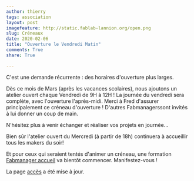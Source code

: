 ```yaml
---
author: thierry
tags: association
layout: post
imagefeature: http://static.fablab-lannion.org/open.png
slug: Créneaux
date: 2020-02-06
title: "Ouverture le Vendredi Matin"
comments: True
share: True

---
```


C'est une demande récurrente : des horaires d'ouverture plus larges.

Dès ce mois de Mars (après les vacances scolaires), nous ajoutons un atelier ouvert chaque Vendredi de 9H à 12H ! 
La journée du vendredi sera complète, avec l'ouverture l'après-midi.
Merci à Fred d'assurer principalement ce créneau d'ouverture !
D'autres Fabmanagerssont invités à lui donner un coup de main.

N'hésitez plus à venir échanger et réaliser vos projets en journée...

Bien sûr l'atelier ouvert du Mercredi (à partir de 18h) continuera à accueillir tous les makers du soir!

Et pour ceux qui seraient tentés d'animer un créneau, une formation [Fabmanager accueil](https://wiki.fablab-lannion.org/index.php?title=FormationAccueil) va bientôt commencer. Manifestez-vous !

La page [accès](http://www.fablab-lannion.org/horaires-et-acces/) a été mise à jour.